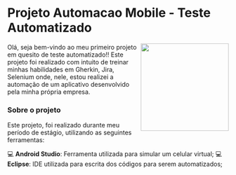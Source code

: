 # Projeto Automacao Mobile - Teste Automatizado
<img align="right" height="200" src="https://cdn.discordapp.com/attachments/941077393697800203/977983459261825064/geraldo-junior.png">

Olá, seja bem-vindo ao meu primeiro projeto em quesito de teste automatizado!! Este projeto foi realizado com intuito de treinar minhas habilidades em Gherkin, Jira, Selenium onde, nele, estou realizei a automação de um aplicativo desenvolvido pela minha própria empresa.<br>

### Sobre o projeto

Este projeto, foi realizado durante meu período de estágio, utilizando as seguintes ferramentas:

💻 **Android Studio**: Ferramenta utilizada para simular um celular virtual;
💻 **Eclipse**: IDE utilizada para escrita dos códigos para serem automatizados;

